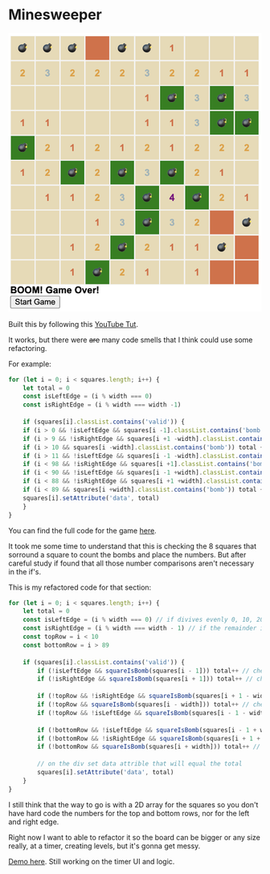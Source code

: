 # Minesweeper

![Screenshot-of-Minesweeper](Screenshot%202023-08-24%20at%209.02.56%20PM.png)

Built this by following this [YouTube Tut](https://www.youtube.com/watch?v=rxdGAKRndz8). 

It works, but there were ~~are~~ many code smells that I think could use some refactoring.

For example:

```js
for (let i = 0; i < squares.length; i++) {
    let total = 0
    const isLeftEdge = (i % width === 0)
    const isRightEdge = (i % width === width -1)

    if (squares[i].classList.contains('valid')) {
    if (i > 0 && !isLeftEdge && squares[i -1].classList.contains('bomb')) total ++
    if (i > 9 && !isRightEdge && squares[i +1 -width].classList.contains('bomb')) total ++
    if (i > 10 && squares[i -width].classList.contains('bomb')) total ++
    if (i > 11 && !isLeftEdge && squares[i -1 -width].classList.contains('bomb')) total ++
    if (i < 98 && !isRightEdge && squares[i +1].classList.contains('bomb')) total ++
    if (i < 90 && !isLeftEdge && squares[i -1 +width].classList.contains('bomb')) total ++
    if (i < 88 && !isRightEdge && squares[i +1 +width].classList.contains('bomb')) total ++
    if (i < 89 && squares[i +width].classList.contains('bomb')) total ++
    squares[i].setAttribute('data', total)
    }
}
```

You can find the full code for the game [here](https://github.com/kubowania/minesweeper/tree/master).

It took me some time to understand that this is checking the 8 squares that sorround a square to count the bombs and place the numbers. But after careful study if found that all those number comparisons aren't necessary in the if's. 

This is my refactored code for that section:

```js
for (let i = 0; i < squares.length; i++) {
    let total = 0
    const isLeftEdge = (i % width === 0) // if divives evenly 0, 10, 20, 30...
    const isRightEdge = (i % width === width - 1) // if the remainder is 9 eg 9, 19, 29, 39...
    const topRow = i < 10
    const bottomRow = i > 89

    if (squares[i].classList.contains('valid')) {
        if (!isLeftEdge && squareIsBomb(squares[i - 1])) total++ // check to the left
        if (!isRightEdge && squareIsBomb(squares[i + 1])) total++ // check to the right

        if (!topRow && !isRightEdge && squareIsBomb(squares[i + 1 - width])) total++ // check top right
        if (!topRow && squareIsBomb(squares[i - width])) total++ // check top
        if (!topRow && !isLeftEdge && squareIsBomb(squares[i - 1 - width])) total++ // check top left

        if (!bottomRow && !isLeftEdge && squareIsBomb(squares[i - 1 + width])) total++ // check bottom left
        if (!bottomRow && !isRightEdge && squareIsBomb(squares[i + 1 + width])) total++ // check bottom right
        if (!bottomRow && squareIsBomb(squares[i + width])) total++ // check bottom

        // on the div set data attrible that will equal the total
        squares[i].setAttribute('data', total)
    }
}
```

I still think that the way to go is with a 2D array for the squares so you don't have hard code the numbers for the top and bottom rows, nor for the left and right edge.

Right now I want to able to refactor it so the board can be bigger or any size really, at a timer, creating levels, but it's gonna get messy.

[Demo here](https://yarocruz.github.io/minesweeper/). Still working on the timer UI and logic.
